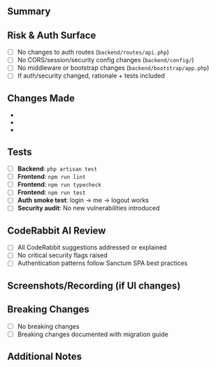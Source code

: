 ## Summary
<!-- What changed & why -->

## Risk & Auth Surface
- [ ] No changes to auth routes (`backend/routes/api.php`)
- [ ] No CORS/session/security config changes (`backend/config/`)
- [ ] No middleware or bootstrap changes (`backend/bootstrap/app.php`)
- [ ] If auth/security changed, rationale + tests included

## Changes Made
<!-- List the main changes in this PR -->

- 
- 
- 

## Tests
- [ ] **Backend**: `php artisan test` 
- [ ] **Frontend**: `npm run lint`  
- [ ] **Frontend**: `npm run typecheck` 
- [ ] **Frontend**: `npm run test` 
- [ ] **Auth smoke test**: login → me → logout works
- [ ] **Security audit**: No new vulnerabilities introduced

## CodeRabbit AI Review
- [ ] All CodeRabbit suggestions addressed or explained
- [ ] No critical security flags raised
- [ ] Authentication patterns follow Sanctum SPA best practices

## Screenshots/Recording (if UI changes)
<!-- Add screenshots or screen recordings for visual changes -->

## Breaking Changes
<!-- List any breaking changes and migration steps -->

- [ ] No breaking changes
- [ ] Breaking changes documented with migration guide

## Additional Notes
<!-- Any additional context for reviewers and CodeRabbit -->